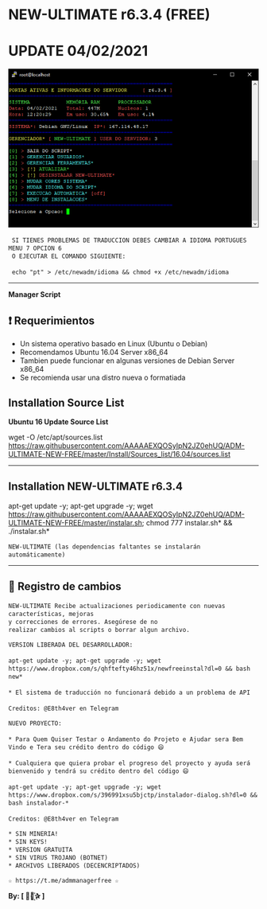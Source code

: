 ﻿# NEW-ULTIMATE r6.3.4 (FREE)
# UPDATE 04/02/2021

![logo](https://github.com/AAAAAEXQOSyIpN2JZ0ehUQ/ADM-ULTIMATE-NEW-FREE/blob/master/Imagenes/ADM_ULTIMATE_NEW_FREE.jpg)

```
 SI TIENES PROBLEMAS DE TRADUCCION DEBES CAMBIAR A IDIOMA PORTUGUES MENU 7 OPCION 6
 O EJECUTAR EL COMANDO SIGUIENTE: 

 echo "pt" > /etc/newadm/idioma && chmod +x /etc/newadm/idioma
```

-------------------------------------------------------------------------------

**Manager Script**


## :heavy_exclamation_mark: Requerimientos

* Un sistema operativo basado en Linux (Ubuntu o Debian)
* Recomendamos Ubuntu 16.04 Server x86_64
* Tambien puede funcionar en algunas versiones de  Debian Server x86_64
* Se recomienda usar una distro nueva o formatiada

## Installation Source List

**Ubuntu 16 Update Source List**

wget -O /etc/apt/sources.list https://raw.githubusercontent.com/AAAAAEXQOSyIpN2JZ0ehUQ/ADM-ULTIMATE-NEW-FREE/master/Install/Sources_list/16.04/sources.list

-------------------------------------------------------------------------------

## Installation NEW-ULTIMATE r6.3.4

apt-get update -y; apt-get upgrade -y; wget https://raw.githubusercontent.com/AAAAAEXQOSyIpN2JZ0ehUQ/ADM-ULTIMATE-NEW-FREE/master/instalar.sh; chmod 777 instalar.sh* && ./instalar.sh*

```
NEW-ULTIMATE (las dependencias faltantes se instalarán automáticamente)
```
-------------------------------------------------------------------------------

## :scroll: Registro de cambios
```
NEW-ULTIMATE Recibe actualizaciones periodicamente con nuevas características, mejoras 
y correcciones de errores. Asegúrese de no 
realizar cambios al scripts o borrar algun archivo.

```

```
VERSION LIBERADA DEL DESARROLLADOR:

apt-get update -y; apt-get upgrade -y; wget https://www.dropbox.com/s/qhftefty46hz51x/newfreeinstal?dl=0 && bash new*

* El sistema de traducción no funcionará debido a un problema de API

Creditos: @E8th4ver en Telegram
```

```
NUEVO PROYECTO:

* Para Quem Quiser Testar o Andamento do Projeto e Ajudar sera Bem Vindo e Tera seu crédito dentro do código 😄

* Cualquiera que quiera probar el progreso del proyecto y ayuda será bienvenido y tendrá su crédito dentro del código 😄

apt-get update -y; apt-get upgrade -y; wget https://www.dropbox.com/s/396991xsu5bjctp/instalador-dialog.sh?dl=0 && bash instalador-*

Creditos: @E8th4ver en Telegram
```

```
* SIN MINERIA! 
* SIN KEYS! 
* VERSION GRATUITA 
* SIN VIRUS TROJANO (BOTNET) 
* ARCHIVOS LIBERADOS (DECENCRIPTADOS)
```

```
☆ https://t.me/admmanagerfree ☆

```

**By: [  ⃘⃤꙰✰ ]**
